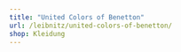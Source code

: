 ```yaml
---
title: "United Colors of Benetton"
url: /leibnitz/united-colors-of-benetton/
shop: Kleidung
---
```

